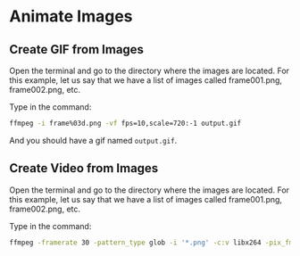 # Animate Images

## Create GIF from Images
Open the terminal and go to the directory where the images are located. For this example, let us say that we have a list of images called frame001.png, frame002.png, etc.

Type in the command:
``` bash
ffmpeg -i frame%03d.png -vf fps=10,scale=720:-1 output.gif
```

And you should have a gif named `output.gif`.

## Create Video from Images
Open the terminal and go to the directory where the images are located. For this example, let us say that we have a list of images called frame001.png, frame002.png, etc.

Type in the command:
``` bash
ffmpeg -framerate 30 -pattern_type glob -i '*.png' -c:v libx264 -pix_fmt yuv420p out.mp4
```